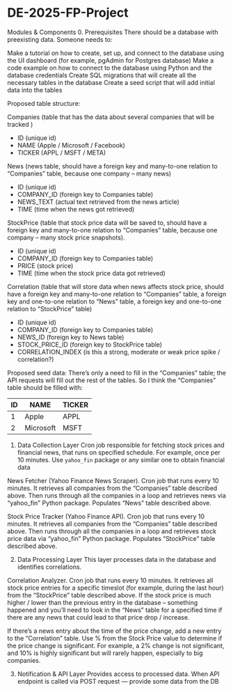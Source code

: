 ﻿# DE-2025-FP-Project
Modules & Components
0. Prerequisites
There should be a database with preexisting data. Someone needs to:

Make a tutorial on how to create, set up, and connect to the database using the UI dashboard (for example, pgAdmin for Postgres database)
Make a code example on how to connect to the database using Python and the database credentials
Create SQL migrations that will create all the necessary tables in the database
Create a seed script that will add initial data into the tables


Proposed table structure:


Companies (table that has the data about several companies that will be tracked )
- ID (unique id)
- NAME (Apple / Microsoft / Facebook)
- TICKER (APPL / MSFT / META)


News (news table, should have a foreign key and many-to-one relation to “Companies” table, because one company – many news)
- ID (unique id)
- COMPANY_ID (foreign key to Companies table)
- NEWS_TEXT (actual text retrieved from the news article)
- TIME (time when the news got retrieved)

StockPrice (table that stock price data will be saved to, should have a foreign key and many-to-one relation to “Companies” table, because one company – many stock price snapshots).
- ID (unique id)
- COMPANY_ID (foreign key to Companies table)
- PRICE (stock price)
- TIME (time when the stock price data got retrieved)


Correlation (table that will store data when news affects stock price, should have a foreign key and many-to-one relation to “Companies” table, a foreign key and one-to-one relation to “News” table, a foreign key and one-to-one relation to “StockPrice” table)
- ID (unique id)
- COMPANY_ID (foreign key to Companies table)
- NEWS_ID (foreign key to News table)
- STOCK_PRICE_ID (foreign key to StockPrice table)
- CORRELATION_INDEX (is this a strong, moderate or weak price spike / correlation?)



Proposed seed data: There’s only a need to fill in the “Companies” table; the API requests will fill out the rest of the tables. So I think the “Companies” table should be filled with:

| ID | NAME      | TICKER |
| -- | --------- | ------ |
| 1  | Apple     | APPL   |
| 2  | Microsoft | MSFT   |

1. Data Collection Layer
Cron job responsible for fetching stock prices and financial news, that runs on specified schedule. For example, once per 10 minutes. Use `yahoo_fin` package or any similar one to obtain financial data

News Fetcher (Yahoo Finance News Scraper). Cron job that runs every 10 minutes. It retrieves all companies from the “Companies” table described above. Then runs through all the companies in a loop and retrieves news via “yahoo_fin” Python package. Populates “News” table described above. 



Stock Price Tracker (Yahoo Finance API). Cron job that runs every 10 minutes. It retrieves all companies from the “Companies” table described above. Then runs through all the companies in a loop and retrieves stock price data via “yahoo_fin” Python package. Populates “StockPrice” table described above. 

2. Data Processing Layer
This layer processes data in the database and identifies correlations. 

Correlation Analyzer. Cron job that runs every 10 minutes. It retrieves all stock price entries for a specific timeslot (for example, during the last hour) from the “StockPrice” table described above. If the stock price is much higher / lower than the previous entry in the database – something happened and you’ll need to look in the “News” table for a specified time if there are any news that could lead to that price drop / increase.

If there’s a news entry about the time of the price change, add a new entry to the “Correlation” table. Use % from the Stock Price value to determine if the price change is significant. For example, a 2% change is not significant, and 10% is highly significant but will rarely happen, especially to big companies.

3. Notification & API Layer
Provides access to processed data. When API endpoint is called via POST request — provide some data from the DB
